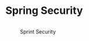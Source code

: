 # Spring Security

<figure><img src="https://www.javainuse.com/series-2-2-min.jpg" alt=""><figcaption><p>Sprint Security</p></figcaption></figure>

